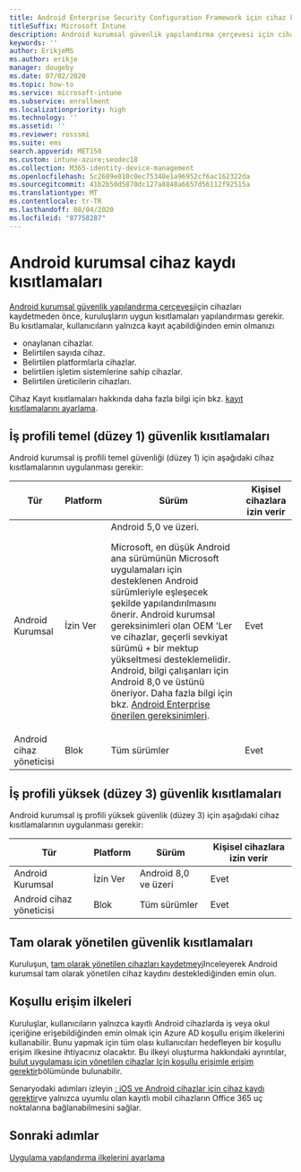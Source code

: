 ```yaml
---
title: Android Enterprise Security Configuration Framework için cihaz kaydı kısıtlamaları
titleSuffix: Microsoft Intune
description: Android kurumsal güvenlik yapılandırma çerçevesi için cihaz kaydı kısıtlamaları.
keywords: ''
author: ErikjeMS
ms.author: erikje
manager: dougeby
ms.date: 07/02/2020
ms.topic: how-to
ms.service: microsoft-intune
ms.subservice: enrollment
ms.localizationpriority: high
ms.technology: ''
ms.assetid: ''
ms.reviewer: rosssmi
ms.suite: ems
search.appverid: MET150
ms.custom: intune-azure;seodec18
ms.collection: M365-identity-device-management
ms.openlocfilehash: 5c2689e010c0ec75340e1a96952cf6ac162322da
ms.sourcegitcommit: 41b2b50d5870dc127a8848a6657d56112f92515a
ms.translationtype: MT
ms.contentlocale: tr-TR
ms.lasthandoff: 08/04/2020
ms.locfileid: "87758287"
---
```

# <a name="android-enterprise-device-enrollment-restrictions"></a>Android kurumsal cihaz kaydı kısıtlamaları

[Android kurumsal güvenlik yapılandırma çerçevesi](android-configuration-framework.md)için cihazları kaydetmeden önce, kuruluşların uygun kısıtlamaları yapılandırması gerekir. Bu kısıtlamalar, kullanıcıların yalnızca kayıt açabildiğinden emin olmanızı

- onaylanan cihazlar.
- Belirtilen sayıda cihaz.
- Belirtilen platformlarla cihazlar.
- belirtilen işletim sistemlerine sahip cihazlar.
- Belirtilen üreticilerin cihazları.

Cihaz Kayıt kısıtlamaları hakkında daha fazla bilgi için bkz. [kayıt kısıtlamalarını ayarlama](enrollment-restrictions-set.md).

## <a name="work-profile-basic-level-1-security-restrictions"></a>İş profili temel (düzey 1) güvenlik kısıtlamaları

Android kurumsal iş profili temel güvenliği (düzey 1) için aşağıdaki cihaz kısıtlamalarının uygulanması gerekir:

| Tür | Platform | Sürüm | Kişisel cihazlara izin verir |
|--------|--------|--------|--------|
| Android Kurumsal | İzin Ver | Android 5,0 ve üzeri.<p>Microsoft, en düşük Android ana sürümünün Microsoft uygulamaları için desteklenen Android sürümleriyle eşleşecek şekilde yapılandırılmasını önerir. Android kurumsal gereksinimleri olan OEM 'Ler ve cihazlar, geçerli sevkiyat sürümü + bir mektup yükseltmesi desteklemelidir.   Android, bilgi çalışanları için Android 8,0 ve üstünü öneriyor. Daha fazla bilgi için bkz. [Android Enterprise önerilen gereksinimleri](https://www.android.com/enterprise/recommended/requirements/). | Evet |
| Android cihaz yöneticisi| Blok | Tüm sürümler | Evet |

## <a name="work-profile-high-level-3-security-restrictions"></a>İş profili yüksek (düzey 3) güvenlik kısıtlamaları
Android kurumsal iş profili yüksek güvenlik (düzey 3) için aşağıdaki cihaz kısıtlamalarının uygulanması gerekir:

| Tür | Platform | Sürüm | Kişisel cihazlara izin verir |
|--------|--------|--------|--------|
| Android Kurumsal | İzin Ver | Android 8,0 ve üzeri | Evet |
| Android cihaz yöneticisi| Blok | Tüm sürümler | Evet |

## <a name="fully-managed-security-restrictions"></a>Tam olarak yönetilen güvenlik kısıtlamaları
Kuruluşun, [tam olarak yönetilen cihazları kaydetmeyi](android-fully-managed-enroll.md#enroll-the-fully-managed-devices)Inceleyerek Android kurumsal tam olarak yönetilen cihaz kaydını desteklediğinden emin olun. 

## <a name="conditional-access-policies"></a>Koşullu erişim ilkeleri
Kuruluşlar, kullanıcıların yalnızca kayıtlı Android cihazlarda iş veya okul içeriğine erişebildiğinden emin olmak için Azure AD koşullu erişim ilkelerini kullanabilir. Bunu yapmak için tüm olası kullanıcıları hedefleyen bir koşullu erişim ilkesine ihtiyacınız olacaktır. Bu ilkeyi oluşturma hakkındaki ayrıntılar, [bulut uygulaması için yönetilen cihazlar Için koşullu erişimle erişim gerektir](https://docs.microsoft.com/azure/active-directory/conditional-access/require-managed-devices)bölümünde bulunabilir. 

Senaryodaki adımları izleyin [: iOS ve Android cihazlar için cihaz kaydı gerektir](https://docs.microsoft.com/azure/active-directory/conditional-access/require-managed-devices#scenario-require-device-enrollment-for-ios-and-android-devices)ve yalnızca uyumlu olan kayıtlı mobil cihazların Office 365 uç noktalarına bağlanabilmesini sağlar.

## <a name="next-steps"></a>Sonraki adımlar

[Uygulama yapılandırma ilkelerini ayarlama](android-app-configuration-policies.md)
